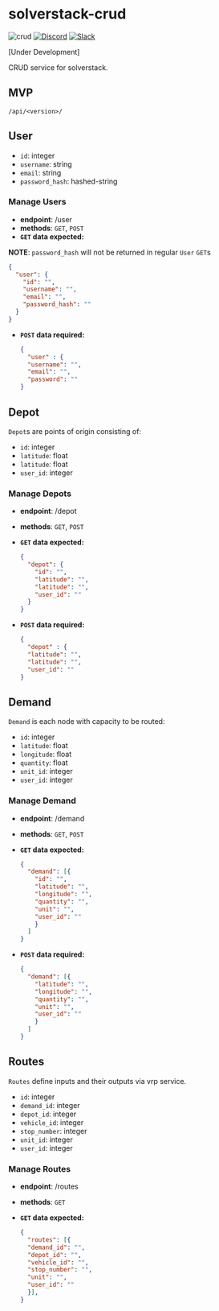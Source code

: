 # solverstack-crud

![crud](https://github.com/andromia/solverstack-crud/workflows/crud/badge.svg)
[![Discord](https://img.shields.io/discord/721862473132540007?label=discord&style=plastic)](https://discord.gg/wg7xSAf)
[![Slack](https://img.shields.io/badge/slack-workspace-orange)](https://join.slack.com/t/andromiasoftware/shared_invite/zt-felqfjhs-Tvma8OYuCExxdmQgHOIGsg)

[Under Development]

CRUD service for solverstack.

## MVP

`/api/<version>/`

## User

- `id`: integer
- `username`: string
- `email`: string
- `password_hash`: hashed-string

### Manage Users

- **endpoint**: /user
- **methods**: `GET`, `POST`
- **`GET` data expected:**

**NOTE**: `password_hash` will not be returned in regular `User` `GET`s

  ```json
  {
    "user": {
      "id": "",
      "username": "",
      "email": "",
      "password_hash": ""
    }
  }
  ```

- **`POST` data required:**

  ```json
  {
    "user" : {
    "username": "",
    "email": "",
    "password": ""
  }
  ```

## Depot

`Depot`s are points of origin consisting of:

- `id`: integer
- `latitude`: float
- `latitude`: float
- `user_id`: integer

### Manage Depots

- **endpoint**: /depot
- **methods**: `GET`, `POST`
- **`GET` data expected:**

  ```json
  {
    "depot": {
      "id": "",
      "latitude": "",
      "latitude": "",
      "user_id": ""
    }
  }
  ```

- **`POST` data required:**

  ```json
  {
    "depot" : {
    "latitude": "",
    "latitude": "",
    "user_id": ""
  }
  ```

## Demand

`Demand` is each node with capacity to be routed:

- `id`: integer
- `latitude`: float
- `longitude`: float
- `quantity`: float
- `unit_id`: integer
- `user_id`: integer

### Manage Demand

- **endpoint**: /demand
- **methods**: `GET`, `POST`
- **`GET` data expected:**

  ```json
  {
    "demand": [{
      "id": "",
      "latitude": "",
      "longitude": "",
      "quantity": "",
      "unit": "",
      "user_id": ""
      }
    ]
  }
  ```

- **`POST` data required:**

  ```json
  {
    "demand": [{
      "latitude": "",
      "longitude": "",
      "quantity": "",
      "unit": "",
      "user_id": ""
      }
    ]
  }
  ```

## Routes

`Routes` define inputs and their outputs via vrp service.

- `id`: integer
- `demand_id`: integer
- `depot_id`: integer
- `vehicle_id`: integer
- `stop_number`: integer
- `unit_id`: integer
- `user_id`: integer

### Manage Routes

- **endpoint**: /routes
- **methods**: `GET`
- **`GET` data expected:**

  ```json
  {
    "routes": [{
    "demand_id": "",
    "depot_id": "",
    "vehicle_id": "",
    "stop_number": "",
    "unit": "",
    "user_id": ""
    }],
  }
  ```
